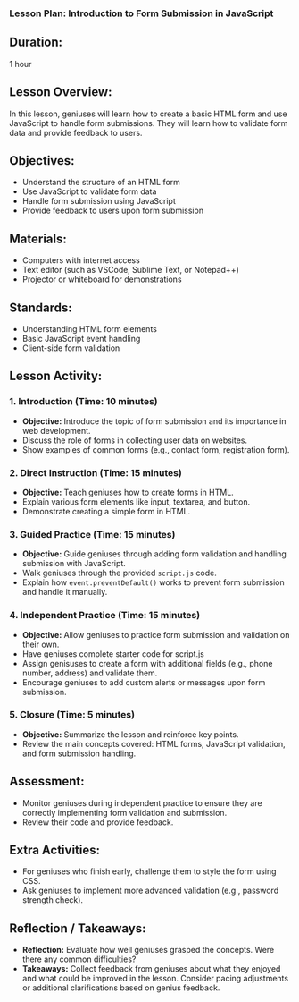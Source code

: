 ### Lesson Plan: Introduction to Form Submission in JavaScript

## **Duration:**
1 hour

## **Lesson Overview:**
In this lesson, geniuses will learn how to create a basic HTML form and use JavaScript to handle form submissions. They will learn how to validate form data and provide feedback to users.

## **Objectives:**
- Understand the structure of an HTML form
- Use JavaScript to validate form data
- Handle form submission using JavaScript
- Provide feedback to users upon form submission

## **Materials:**
- Computers with internet access
- Text editor (such as VSCode, Sublime Text, or Notepad++)
- Projector or whiteboard for demonstrations

## **Standards:**
- Understanding HTML form elements
- Basic JavaScript event handling
- Client-side form validation

## **Lesson Activity:**

### 1. **Introduction (Time: 10 minutes)**
   - **Objective:** Introduce the topic of form submission and its importance in web development.
   - Discuss the role of forms in collecting user data on websites.
   - Show examples of common forms (e.g., contact form, registration form).

### 2. **Direct Instruction (Time: 15 minutes)**
   - **Objective:** Teach geniuses how to create forms in HTML.
   - Explain various form elements like input, textarea, and button.
   - Demonstrate creating a simple form in HTML.

### 3. **Guided Practice (Time: 15 minutes)**
   - **Objective:** Guide geniuses through adding form validation and handling submission with JavaScript.
   - Walk geniuses through the provided `script.js` code.
   - Explain how `event.preventDefault()` works to prevent form submission and handle it manually.

### 4. **Independent Practice (Time: 15 minutes)**
   - **Objective:** Allow geniuses to practice form submission and validation on their own.
   - Have geniuses complete starter code for script.js
   - Assign genisuses to create a form with additional fields (e.g., phone number, address) and validate them.
   - Encourage geniuses to add custom alerts or messages upon form submission.

### 5. **Closure (Time: 5 minutes)**
   - **Objective:** Summarize the lesson and reinforce key points.
   - Review the main concepts covered: HTML forms, JavaScript validation, and form submission handling.

## **Assessment:**
- Monitor geniuses during independent practice to ensure they are correctly implementing form validation and submission.
- Review their code and provide feedback.

## **Extra Activities:**
- For geniuses who finish early, challenge them to style the form using CSS.
- Ask geniuses to implement more advanced validation (e.g., password strength check).

## **Reflection / Takeaways:**
- **Reflection:** Evaluate how well geniuses grasped the concepts. Were there any common difficulties?
- **Takeaways:** Collect feedback from geniuses about what they enjoyed and what could be improved in the lesson. Consider pacing adjustments or additional clarifications based on genius feedback.
